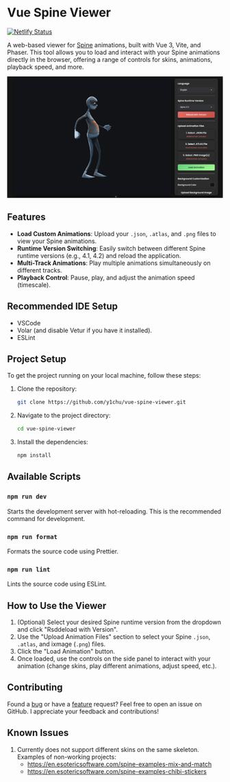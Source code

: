 # Vue Spine Viewer
[![Netlify Status](https://api.netlify.com/api/v1/badges/25cb0fdd-3969-4bd6-84d5-1e46c78e2e7d/deploy-status)](https://app.netlify.com/projects/spine-viewer-vue/deploys)

A web-based viewer for [Spine](http://esotericsoftware.com/) animations, built with Vue 3, Vite, and Phaser. This tool allows you to load and interact with your Spine animations directly in the browser, offering a range of controls for skins, animations, playback speed, and more.

![Vue Spine Viewer](src/assets/img/preview.png)

## Features
-   **Load Custom Animations**: Upload your `.json`, `.atlas`, and `.png` files to view your Spine animations.
-   **Runtime Version Switching**: Easily switch between different Spine runtime versions (e.g., 4.1, 4.2) and reload the application.
-   **Multi-Track Animations**: Play multiple animations simultaneously on different tracks.
-   **Playback Control**: Pause, play, and adjust the animation speed (timescale).

## Recommended IDE Setup
-   VSCode
-   Volar (and disable Vetur if you have it installed).
-   ESLint

## Project Setup
To get the project running on your local machine, follow these steps:

1.  Clone the repository:
    ```sh
    git clone https://github.com/y1chu/vue-spine-viewer.git
    ```
2.  Navigate to the project directory:
    ```sh
    cd vue-spine-viewer
    ```
3.  Install the dependencies:
    ```sh
    npm install
    ```

## Available Scripts

### `npm run dev`

Starts the development server with hot-reloading. This is the recommended command for development.

### `npm run format`

Formats the source code using Prettier.

### `npm run lint`

Lints the source code using ESLint.
                                                                                    
## How to Use the Viewer
1.  (Optional) Select your desired Spine runtime version from the dropdown and click "Rsddeload with Version".
2.  Use the "Upload Animation Files" section to select your Spine `.json`, `.atlas`, and ixmage (`.png`) files.
3.  Click the "Load Animation" button.
4.  Once loaded, use the controls on the side panel to interact with your animation (change skins, play different animations, adjust speed, etc.).

## Contributing

Found a [bug](.github/ISSUE_TEMPLATE/bug_report.md) or have a [feature](.github/ISSUE_TEMPLATE/feature_request.md) request? Feel free to open an issue on GitHub. I appreciate your feedback and contributions!

## Known Issues

1. Currently does not support different skins on the same skeleton. Examples of non-working projects:
    - https://en.esotericsoftware.com/spine-examples-mix-and-match
    - https://en.esotericsoftware.com/spine-examples-chibi-stickers
